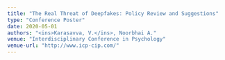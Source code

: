 ```yaml
---
title: "The Real Threat of Deepfakes: Policy Review and Suggestions"
type: "Conference Poster"
date: 2020-05-01
authors: "<ins>Karasavva, V.</ins>, Noorbhai A."
venue: "Interdisciplinary Conference in Psychology"
venue-url: "http://www.icp-cip.com/"
---
```

